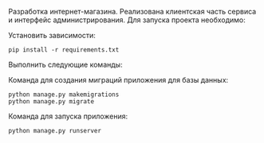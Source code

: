 Разработка интернет-магазина. Реализована клиентская часть сервиса и интерфейс администрирования.
Для запуска проекта необходимо:

Установить зависимости:

    pip install -r requirements.txt


Выполнить следующие команды:

Команда для создания миграций приложения для базы данных:

    python manage.py makemigrations 
    python manage.py migrate
    
Команда для запуска приложения:

    python manage.py runserver



